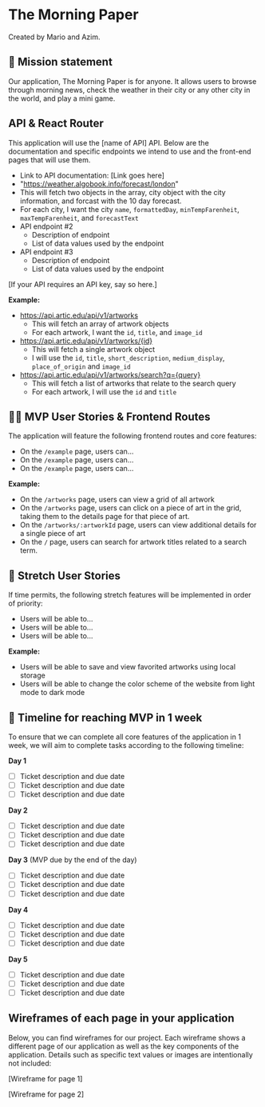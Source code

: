 # The Morning Paper

Created by Mario and Azim.

## 🚀 Mission statement

Our application, The Morning Paper is for anyone. It allows users to browse through morning news, check the weather in their city or any other city in the world, and play a mini game.

## API & React Router

This application will use the [name of API] API. Below are the documentation and specific endpoints we intend to use and the front-end pages that will use them.

- Link to API documentation: [Link goes here]
-   "https://weather.algobook.info/forecast/london"
  - This will fetch two objects in the array, city object with the city information, and forcast with the 10 day forecast. 
  - For each city, I want the city `name`, `formattedDay`, `minTempFarenheit`, `maxTempFarenheit`, and `forecastText`
- API endpoint #2
  - Description of endpoint
  - List of data values used by the endpoint
- API endpoint #3
  - Description of endpoint
  - List of data values used by the endpoint

[If your API requires an API key, say so here.]

**Example:**
- https://api.artic.edu/api/v1/artworks
  - This will fetch an array of artwork objects
  - For each artwork, I want the `id`, `title`, and `image_id`
- https://api.artic.edu/api/v1/artworks/{id}
  - This will fetch a single artwork object
  - I will use the `id`, `title`, `short_description`, `medium_display`, `place_of_origin` and `image_id`
- https://api.artic.edu/api/v1/artworks/search?q={query}
  - This will fetch a list of artworks that relate to the search query
  - For each artwork, I will use the `id` and `title`

## 👩‍💻 MVP User Stories & Frontend Routes

The application will feature the following frontend routes and core features:

* On the `/example` page, users can...
* On the `/example` page, users can...
* On the `/example` page, users can...

**Example:**
- On the `/artworks` page, users can view a grid of all artwork
- On the `/artworks` page, users can click on a piece of art in the grid, taking them to the details page for that piece of art.
- On the `/artworks/:artworkId` page, users can view additional details for a single piece of art
- On the `/` page, users can search for artwork titles related to a search term.

## 🤔 Stretch User Stories

If time permits, the following stretch features will be implemented in order of priority:

* Users will be able to...
* Users will be able to...
* Users will be able to...

**Example:**
* Users will be able to save and view favorited artworks using local storage
* Users will be able to change the color scheme of the website from light mode to dark mode

## 📆 Timeline for reaching MVP in 1 week

To ensure that we can complete all core features of the application in 1 week, we will aim to complete tasks according to the following timeline:

**Day 1**
- [ ] Ticket description and due date
- [ ] Ticket description and due date
- [ ] Ticket description and due date

**Day 2**
- [ ] Ticket description and due date
- [ ] Ticket description and due date
- [ ] Ticket description and due date

**Day 3** (MVP due by the end of the day)
- [ ] Ticket description and due date
- [ ] Ticket description and due date
- [ ] Ticket description and due date

**Day 4**
- [ ] Ticket description and due date
- [ ] Ticket description and due date
- [ ] Ticket description and due date

**Day 5**
- [ ] Ticket description and due date
- [ ] Ticket description and due date
- [ ] Ticket description and due date

## Wireframes of each page in your application

Below, you can find wireframes for our project. Each wireframe shows a different page of our application as well as the key components of the application. Details such as specific text values or images are intentionally not included:

[Wireframe for page 1]

[Wireframe for page 2]
